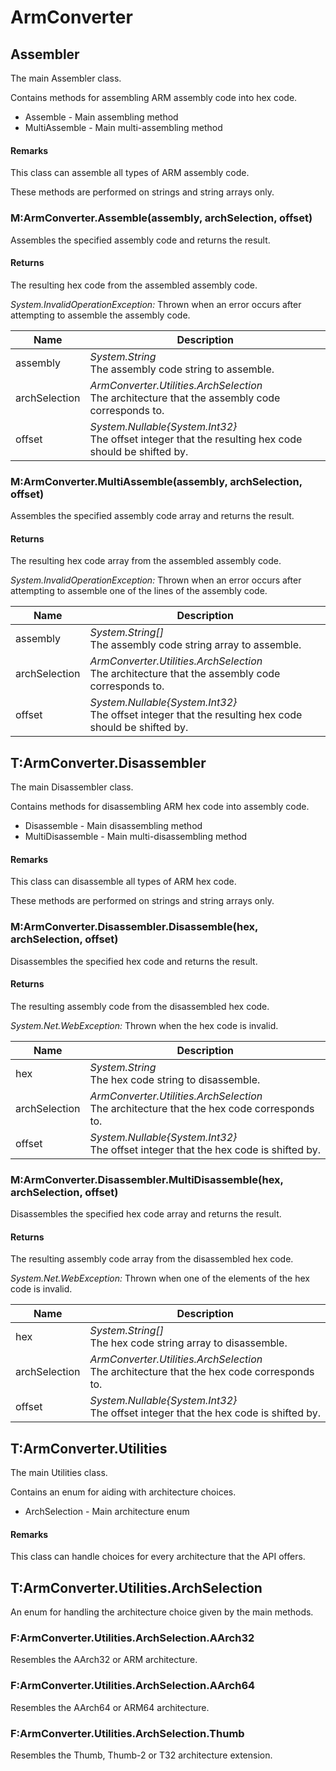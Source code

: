 # ArmConverter
## Assembler
The main Assembler class. 

Contains methods for assembling ARM assembly code into hex code. 

* Assemble - Main assembling method
* MultiAssemble - Main multi-assembling method
#### Remarks
This class can assemble all types of ARM assembly code.

These methods are performed on strings and string arrays only.
### M:ArmConverter.Assemble(assembly, archSelection, offset)
Assembles the specified assembly code and returns the result.
#### Returns
The resulting hex code from the assembled assembly code.

*System.InvalidOperationException:*  Thrown when an error occurs after attempting to assemble the assembly code. 

| Name | Description |
| ---- | ----------- |
| assembly | *System.String*<br>The assembly code string to assemble. |
| archSelection | *ArmConverter.Utilities.ArchSelection*<br>The architecture that the assembly code corresponds to. |
| offset | *System.Nullable{System.Int32}*<br>The offset integer that the resulting hex code should be shifted by. |
### M:ArmConverter.MultiAssemble(assembly, archSelection, offset)
Assembles the specified assembly code array and returns the result.
#### Returns
The resulting hex code array from the assembled assembly code.

*System.InvalidOperationException:*  Thrown when an error occurs after attempting to assemble one of the lines of the assembly code. 

| Name | Description |
| ---- | ----------- |
| assembly | *System.String[]*<br>The assembly code string array to assemble. |
| archSelection | *ArmConverter.Utilities.ArchSelection*<br>The architecture that the assembly code corresponds to. |
| offset | *System.Nullable{System.Int32}*<br>The offset integer that the resulting hex code should be shifted by. |
## T:ArmConverter.Disassembler
The main Disassembler class. 

Contains methods for disassembling ARM hex code into assembly code. 

* Disassemble - Main disassembling method
* MultiDisassemble - Main multi-disassembling method
#### Remarks
This class can disassemble all types of ARM hex code.

These methods are performed on strings and string arrays only.
### M:ArmConverter.Disassembler.Disassemble(hex, archSelection, offset)
Disassembles the specified hex code and returns the result.
#### Returns
The resulting assembly code from the disassembled hex code.

*System.Net.WebException:*  Thrown when the hex code is invalid. 

| Name | Description |
| ---- | ----------- |
| hex | *System.String*<br>The hex code string to disassemble. |
| archSelection | *ArmConverter.Utilities.ArchSelection*<br>The architecture that the hex code corresponds to. |
| offset | *System.Nullable{System.Int32}*<br>The offset integer that the hex code is shifted by. |
### M:ArmConverter.Disassembler.MultiDisassemble(hex, archSelection, offset)

Disassembles the specified hex code array and returns the result.
#### Returns
The resulting assembly code array from the disassembled hex code.

*System.Net.WebException:*  Thrown when one of the elements of the hex code is invalid. 

| Name | Description |
| ---- | ----------- |
| hex | *System.String[]*<br>The hex code string array to disassemble. |
| archSelection | *ArmConverter.Utilities.ArchSelection*<br>The architecture that the hex code corresponds to. |
| offset | *System.Nullable{System.Int32}*<br>The offset integer that the hex code is shifted by. |
## T:ArmConverter.Utilities
The main Utilities class.

Contains an enum for aiding with architecture choices.

* ArchSelection - Main architecture enum
#### Remarks
This class can handle choices for every architecture that the API offers.
## T:ArmConverter.Utilities.ArchSelection
An enum for handling the architecture choice given by the main methods.
### F:ArmConverter.Utilities.ArchSelection.AArch32
Resembles the AArch32 or ARM architecture.
### F:ArmConverter.Utilities.ArchSelection.AArch64
Resembles the AArch64 or ARM64 architecture.
### F:ArmConverter.Utilities.ArchSelection.Thumb
Resembles the Thumb, Thumb-2 or T32 architecture extension.
